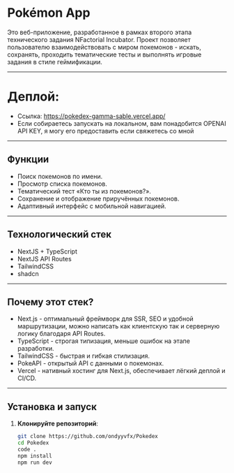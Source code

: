 # Pokémon App

Это веб-приложение, разработанное в рамках второго этапа технического задания NFactorial Incubator. Проект позволяет пользователю взаимодействовать с миром покемонов - искать, сохранять, проходить тематические тесты и выполнять игровые задания в стиле геймификации.

---

# Деплой:

- Ссылка: https://pokedex-gamma-sable.vercel.app/
- Если собираетесь запускать на локальном, вам понадобится OPENAI API KEY, я могу его предоставить если свяжетесь со мной

---

##  Функции

-  Поиск покемонов по имени.
-  Просмотр списка покемонов.
-  Тематический тест «Кто ты из покемонов?».
-  Сохранение и отображение приручённых покемонов.
-  Адаптивный интерфейс с мобильной навигацией.

---
## Технологический стек

- NextJS + TypeScript
- NextJS API Routes
- TailwindCSS
- shadcn
  
---

## Почему этот стек?
- Next.js - оптимальный фреймворк для SSR, SEO и удобной маршрутизации, можно написать как клиентскую так и серверную логику благодаря API Routes.
- TypeScript - строгая типизация, меньше ошибок на этапе разработки.
- TailwindCSS - быстрая и гибкая стилизация.
- PokeAPI - открытый API с данными о покемонах.
- Vercel - нативный хостинг для Next.js, обеспечивает лёгкий деплой и CI/CD.

---

##  Установка и запуск

1. **Клонируйте репозиторий**:
   ```bash
   git clone https://github.com/ondyyvfx/Pokedex
   cd Pokedex
   code .
   npm install
   npm run dev
